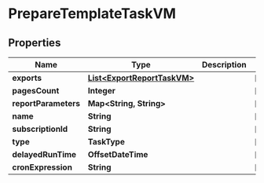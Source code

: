

# PrepareTemplateTaskVM


## Properties

Name | Type | Description | Notes
------------ | ------------- | ------------- | -------------
**exports** | [**List&lt;ExportReportTaskVM&gt;**](ExportReportTaskVM.md) |  |  [optional]
**pagesCount** | **Integer** |  |  [optional]
**reportParameters** | **Map&lt;String, String&gt;** |  |  [optional]
**name** | **String** |  |  [optional]
**subscriptionId** | **String** |  |  [optional]
**type** | **TaskType** |  |  [optional]
**delayedRunTime** | **OffsetDateTime** |  |  [optional]
**cronExpression** | **String** |  |  [optional]



